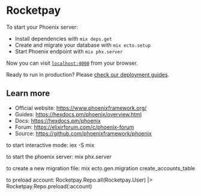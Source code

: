 # Rocketpay

To start your Phoenix server:

  * Install dependencies with `mix deps.get`
  * Create and migrate your database with `mix ecto.setup`
  * Start Phoenix endpoint with `mix phx.server`

Now you can visit [`localhost:4000`](http://localhost:4000) from your browser.

Ready to run in production? Please [check our deployment guides](https://hexdocs.pm/phoenix/deployment.html).

## Learn more

  * Official website: https://www.phoenixframework.org/
  * Guides: https://hexdocs.pm/phoenix/overview.html
  * Docs: https://hexdocs.pm/phoenix
  * Forum: https://elixirforum.com/c/phoenix-forum
  * Source: https://github.com/phoenixframework/phoenix

to start interactive mode:
iex -S mix

to start the phoenix server:
mix phx.server

to create a new migration file:
mix ecto.gen.migration create_accounts_table

to preload account:
Rocketpay.Repo.all(Rocketpay.User) |> Rocketpay.Repo.preload(:account)
